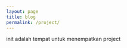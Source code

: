 ```yaml
---
layout: page
title: blog
permalink: /project/
---
```



init adalah tempat untuk menempatkan project